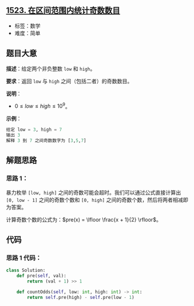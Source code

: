 ## [1523. 在区间范围内统计奇数数目](https://leetcode-cn.com/problems/count-odd-numbers-in-an-interval-range/)

- 标签：数学
- 难度：简单

## 题目大意

**描述**：给定两个非负整数 `low` 和 `high`。

**要求**：返回 `low` 与 `high` 之间（包括二者）的奇数数目。

**说明**：

- $0 \le low \le high \le 10^9$。

**示例**：

```Python
给定 low = 3, high = 7
输出 3
解释 3 到 7 之间奇数数字为 [3,5,7]
```

## 解题思路

### 思路 1：

暴力枚举 `[low, high]` 之间的奇数可能会超时。我们可以通过公式直接计算出 `[0, low - 1]` 之间的奇数个数和 `[0, high]` 之间的奇数个数，然后将两者相减即为答案。

计算奇数个数的公式为：$pre(x) = \lfloor \frac{x + 1}{2} \rfloor$。

## 代码

### 思路 1 代码：

```Python
class Solution:
    def pre(self, val):
        return (val + 1) >> 1

    def countOdds(self, low: int, high: int) -> int:
        return self.pre(high) - self.pre(low - 1)
```

